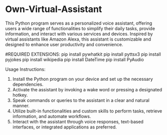 # Own-Virtual-Assistant
This Python program serves as a personalized voice assistant, offering users a wide range of functionalities to simplify their daily tasks, provide information, and interact with various services and devices. Inspired by virtual assistants like Amazon Alexa, this assistant is customizable and designed to enhance user productivity and convenience.


#REQUIRED EXTENSIONS:
pip install pywhatkit
pip install pyttsx3
pip install pyjokes
pip install wikipedia
pip install DateTime
pip install PyAudio


Usage Instructions:

1. Install the Python program on your device and set up the necessary dependencies.
2. Activate the assistant by invoking a wake word or pressing a designated hotkey.
3. Speak commands or queries to the assistant in a clear and natural manner.
4. Utilize built-in functionalities and custom skills to perform tasks, retrieve information, and automate workflows.
5. Interact with the assistant through voice responses, text-based interfaces, or integrated applications as preferred.
